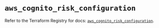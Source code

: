# `aws_cognito_risk_configuration`

Refer to the Terraform Registry for docs: [`aws_cognito_risk_configuration`](https://registry.terraform.io/providers/hashicorp/aws/5.84.0/docs/resources/cognito_risk_configuration).
